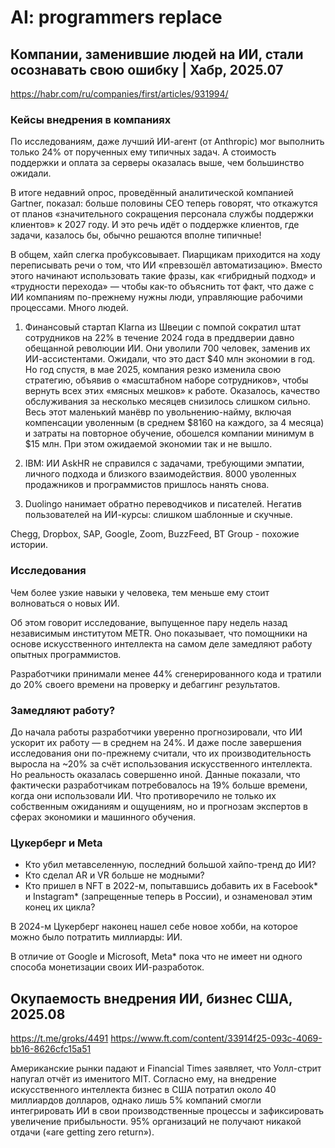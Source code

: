 # AI: programmers replace

## Компании, заменившие людей на ИИ, стали осознавать свою ошибку | Хабр, 2025.07

https://habr.com/ru/companies/first/articles/931994/

### Кейсы внедрения в компаниях

По исследованиям, даже лучший ИИ-агент (от Anthropic) мог выполнить только 24% от порученных ему типичных задач. А стоимость поддержки и оплата за серверы оказалась выше, чем большинство ожидали.

В итоге недавний опрос, проведённый аналитической компанией Gartner, показал: больше половины СЕО теперь говорят, что откажутся от планов «значительного сокращения персонала службы поддержки клиентов» к 2027 году. И это речь идёт о поддержке клиентов, где задачи, казалось бы, обычно решаются вполне типичные!

В общем, хайп слегка пробуксовывает. Пиарщикам приходится на ходу переписывать речи о том, что ИИ «превзошёл автоматизацию». Вместо этого начинают использовать такие фразы, как «гибридный подход» и «трудности перехода» — чтобы как-то объяснить тот факт, что даже с ИИ компаниям по-прежнему нужны люди, управляющие рабочими процессами. Много людей.

1) Финансовый стартап Klarna из Швеции с помпой сократил штат сотрудников на 22% в течение 2024 года в преддверии давно обещанной революции ИИ. Они уволили 700 человек, заменив их ИИ-ассистентами. Ожидали, что это даст $40 млн экономии в год. Но год спустя, в мае 2025, компания резко изменила свою стратегию, объявив о «масштабном наборе сотрудников», чтобы вернуть всех этих «мясных мешков» к работе. Оказалось, качество обслуживания за несколько месяцев снизилось слишком сильно. Весь этот маленький манёвр по увольнению-найму, включая компенсации уволенным (в среднем $8160 на каждого, за 4 месяца) и затраты на повторное обучение, обошелся компании минимум в $15 млн. При этом ожидаемой экономии так и не вышло.

2) IBM: ИИ AskHR не справился с задачами, требующими эмпатии, личного подхода и близкого взаимодействия. 8000 уволенных продажников и программистов пришлось нанять снова.

3) Duolingo нанимает обратно переводчиков и писателей. Негатив пользователей на ИИ-курсы: слишком шаблонные и скучные.

Chegg, Dropbox, SAP, Google, Zoom, BuzzFeed, BT Group - похожие истории.

### Исследования

Чем более узкие навыки у человека, тем меньше ему стоит волноваться о новых ИИ.

Об этом говорит исследование, выпущенное пару недель назад независимым институтом METR. Оно показывает, что помощники на основе искусственного интеллекта на самом деле замедляют работу опытных программистов.

Разработчики принимали менее 44% сгенерированного кода и тратили до 20% своего времени на проверку и дебаггинг результатов.

### Замедляют работу?

До начала работы разработчики уверенно прогнозировали, что ИИ ускорит их работу — в среднем на 24%. И даже после завершения исследования они по-прежнему считали, что их производительность выросла на ~20% за счёт использования искусственного интеллекта. Но реальность оказалась совершенно иной. Данные показали, что фактически разработчикам потребовалось на 19% больше времени, когда они использовали ИИ. Что противоречило не только их собственным ожиданиям и ощущениям, но и прогнозам экспертов в сферах экономики и машинного обучения.

### Цукерберг и Meta

- Кто убил метавселенную, последний большой хайпо-тренд до ИИ?
- Кто сделал AR и VR больше не модными?
- Кто пришел в NFT в 2022-м, попытавшись добавить их в Facebook* и Instagram* (запрещенные теперь в России), и ознаменовал этим конец их цикла?

В 2024-м Цукерберг наконец нашел себе новое хобби, на которое можно было потратить миллиарды: ИИ.

В отличие от Google и Microsoft, Meta* пока что не имеет ни одного способа монетизации своих ИИ-разработок.

## Окупаемость внедрения ИИ, бизнес США, 2025.08

https://t.me/groks/4491
https://www.ft.com/content/33914f25-093c-4069-bb16-8626cfc15a51

Американские рынки падают и Financial Times заявляет, что Уолл-стрит напугал отчёт из именитого MIT. Согласно ему, на внедрение искусственного интеллекта бизнес в США потратил около 40 миллиардов долларов, однако лишь 5% компаний смогли интегрировать ИИ в свои производственные процессы и зафиксировать увеличение прибыльности. 95% организаций не получают никакой отдачи («are getting zero return»).

